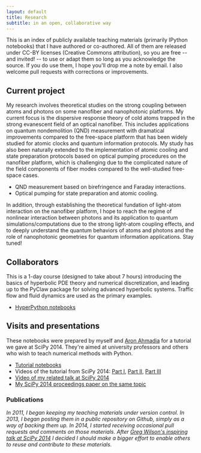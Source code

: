 ```yaml
---
layout: default
title: Research
subtitle: in an open, collaborative way
---
```


This is an index of publicly available teaching materials
(primarily IPython notebooks) that I have authored or co-authored.
All of them are released under CC-BY licenses (Creative Commons attribution),
so you are free -- and invited! -- to use or adapt them so long as you
acknowledge the source.  If you do use them, I hope you'll drop me
a note by email.  I also welcome pull requests with corrections or
improvements.

## Current project

My research involves
theoretical studies on the strong coupling between atoms and photons on some nanofiber and nanophotonic platforms.
My current focus is the dispersive response theory of cold atoms trapped in the strong evanescent field of an optical nanofiber. 
This includes applications on quantum nondemolition (QND) measurement with dramatical improvements compared to the free-space platform that has been widely studied for atomic clocks and quantum information protocols.
My study has also been naturally extended to the implementation of atomic cooling and state preparation protocols based on optical pumping procedures on the nanofiber platform, which is challenging due to the complicated nature of the field components of fiber modes compared to the well-studied free-space cases.

 - QND measurement based on birefringence and Faraday interactions.
 - Optical pumping for state preparation and atomic cooling.

In addition, through establishing the theoretical fundation of light-atom interaction on the nanofiber platform, I hope to reach the regime of nonlinear interaction between photons and its application to quantum simulations/computations due to the strong light-atom coupling effects, 
and to deeply understand the quantum behaviors of atoms and photons and the role of nanophotonic geometries for quantum information applications.  Stay tuned!

## Collaborators

This is a 1-day course (designed to take about 7 hours) introducing the
basics of hyperbolic PDE theory and numerical discretization, and leading
up to the PyClaw package for solving advanced hyperbolic systems.  Traffic
flow and fluid dynamics are used as the primary examples.

 - [HyperPython notebooks](http://github.com/ketch/HyperPython/)

## Visits and presentations

These notebooks were prepared by myself and [Aron Ahmadia](http://aron.ahamadia.net)
for a tutorial we gave at SciPy 2014.  They're aimed at university professors
and others who wish to teach numerical methods with Python.

 - [Tutorial notebooks](http://github.com/ketch/tnmwin)
 - Videos of the tutorial from SciPy 2014: [Part I](https://www.youtube.com/watch?v=L-caFdJMR9E),
   [Part II](https://www.youtube.com/watch?v=cm0oVqbxssU),
   [Part III](https://www.youtube.com/watch?v=rpGghGDEkZE)
 - [Video of my related talk at SciPy 2014](https://www.youtube.com/watch?v=OaP6LiZuaFM)
 - [My SciPy 2014 proceedings paper on the same topic](https://github.com/scipy-conference/scipy_proceedings/pull/82)


### Publications

*In 2011, I began keeping my teaching materials under version control.
In 2013, I began posting them in a public repository on Github, simply as a way
of backing them up.  In 2014, I started receiving occasional pull requests and
comments on those materials.  After
[Greg Wilson's inspiring talk at SciPy 2014](https://www.youtube.com/watch?v=1e26rp6qPbA)
I decided I should make a bigger effort to enable others to reuse and
contribute to these materials.*
